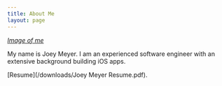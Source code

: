 ```yaml
---
title: About Me
layout: page
---
```


[_Image of me_](http://www.joeymeyer.com)

My name is Joey Meyer. I am an experienced software engineer with an extensive background building iOS apps.

[Resume](/downloads/Joey Meyer Resume.pdf).
